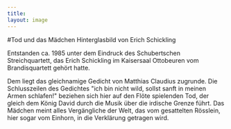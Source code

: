 ```yaml
---
title:
layout: image
---
```


#Tod und das Mädchen
Hinterglasbild von Erich Schickling

Entstanden ca. 1985 unter dem Eindruck des Schubertschen Streichquartett, das Erich Schickling im Kaisersaal Ottobeuren vom Brandisquartett gehört hatte.

Dem liegt das gleichnamige Gedicht von Matthias Claudius zugrunde. Die Schlusszeilen des Gedichtes 
"ich bin nicht wild, sollst sanft in meinen Armen schlafen!" beziehen sich hier auf den Flöte spielenden Tod, der gleich dem König David durch die Musik über die irdische Grenze führt.
Das Mädchen meint alles Vergängliche der Welt, das vom gesattelten Rösslein, hier sogar vom Einhorn, in die Verklärung getragen wird.

